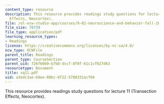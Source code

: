 ```yaml
---
content_type: resource
description: This resource provides readings study questions for lecture 11 (Transection
  Effects, Neocortex).
file: /ol-ocw-studio-app/courses/9-01-neuroscience-and-behavior-fall-2003/a3edc3aeb9ee08bc8f225780331acf04_sq11.pdf
file_size: 76739
file_type: application/pdf
learning_resource_types:
- Readings
license: https://creativecommons.org/licenses/by-nc-sa/4.0/
ocw_type: OCWFile
parent_title: Readings
parent_type: CourseSection
parent_uid: 726f60b9-b7b8-dcc7-8f0f-61c1cf627d63
resourcetype: Document
title: sq11.pdf
uid: a3edc3ae-b9ee-08bc-8f22-5780331acf04
---
```

This resource provides readings study questions for lecture 11 (Transection Effects, Neocortex).